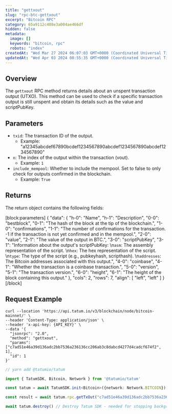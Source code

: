 ```yaml
---
title: "gettxout"
slug: "rpc-btc-gettxout"
excerpt: "Bitcoin RPC"
category: 65a9112c408e3a004ae466df
hidden: false
metadata: 
  image: []
  keywords: "bitcoin, rpc"
  robots: "index"
createdAt: "Wed Mar 27 2024 06:07:03 GMT+0000 (Coordinated Universal Time)"
updatedAt: "Wed Apr 03 2024 08:55:35 GMT+0000 (Coordinated Universal Time)"
---
```

## Overview

The `gettxout` RPC method returns details about an unspent transaction output (UTXO). This method can be used to check if a specific transaction output is still unspent and obtain its details such as the value and scriptPubKey.

## Parameters

- `txid`: The transaction ID of the output.
  - Example: "a12345abcdef67890bcdef1234567890abcdef1234567890abcdef1234567890"
- `n`: The index of the output within the transaction (vout).
  - Example: `1`
- `include_mempool`: Whether to include the mempool. Set to false to only check for outputs confirmed in the blockchain.
  - Example: `True`

## Returns

The return object contains the following fields:

[block:parameters]
{
  "data": {
    "h-0": "Name",
    "h-1": "Description",
    "0-0": "bestblock",
    "0-1": "The hash of the block at the tip of the blockchain.",
    "1-0": "confirmations",
    "1-1": "The number of confirmations for the transaction. -1 if the transaction is not yet confirmed and in the mempool.",
    "2-0": "value",
    "2-1": "The value of the output in BTC.",
    "3-0": "scriptPubKey",
    "3-1": "Information about the output's scriptPubKey:  \n`asm`:  The assembly representation of the script.  \n`hex`: The hex representation of the script.  \n`type`: The type of the script (e.g., pubkeyhash, scripthash).  \n`addresses`: The Bitcoin addresses associated with this output.",
    "4-0": "coinbase",
    "4-1": "Whether the transaction is a coinbase transaction.",
    "5-0": "version",
    "5-1": "The transaction version.",
    "6-0": "height",
    "6-1": "The height of the block containing this output."
  },
  "cols": 2,
  "rows": 7,
  "align": [
    "left",
    "left"
  ]
}
[/block]


## Request Example

```curl cURL
curl --location 'https://api.tatum.io/v3/blockchain/node/bitcoin-mainnet/' \
--header 'Content-Type: application/json' \
--header 'x-api-key: {API_KEY}' \
--data '{
  "jsonrpc": "2.0",
  "method": "gettxout",
  "params": ["c7ad51e46a39d136adc2bb7536a236136cc206ab3c8dabcd4277d4cadcf674f2", 1],
  "id": 1
}'
```
```typescript JS SDK
// yarn add @tatumio/tatum

import { TatumSDK, Bitcoin, Network } from '@tatumio/tatum'

const tatum = await TatumSDK.init<Bitcoin>({network: Network.BITCOIN})

const result = await tatum.rpc.getTxOut("c7ad51e46a39d136adc2bb7536a236136cc206ab3c8dabcd4277d4cadcf674f2", 1)

await tatum.destroy() // Destroy Tatum SDK - needed for stopping background jobs
```
